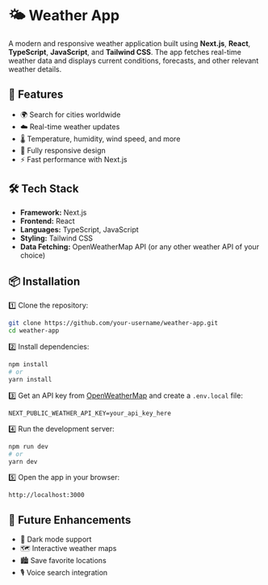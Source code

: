 # 🌤️ Weather App  

A modern and responsive weather application built using **Next.js**, **React**, **TypeScript**, **JavaScript**, and **Tailwind CSS**. The app fetches real-time weather data and displays current conditions, forecasts, and other relevant weather details.  

## 🚀 Features  
- 🌍 Search for cities worldwide  
- ☁️ Real-time weather updates  
- 🌡️ Temperature, humidity, wind speed, and more  
- 📱 Fully responsive design  
- ⚡ Fast performance with Next.js  

## 🛠️ Tech Stack  
- **Framework:** Next.js  
- **Frontend:** React  
- **Languages:** TypeScript, JavaScript  
- **Styling:** Tailwind CSS  
- **Data Fetching:** OpenWeatherMap API (or any other weather API of your choice)  

## 📦 Installation  

1️⃣ Clone the repository:  
```bash
git clone https://github.com/your-username/weather-app.git
cd weather-app
```  

2️⃣ Install dependencies:  
```bash
npm install
# or
yarn install
```  

3️⃣ Get an API key from [OpenWeatherMap](https://openweathermap.org/api) and create a `.env.local` file:  
```
NEXT_PUBLIC_WEATHER_API_KEY=your_api_key_here
```  

4️⃣ Run the development server:  
```bash
npm run dev
# or
yarn dev
```  

5️⃣ Open the app in your browser:  
```
http://localhost:3000
```  


## 🎯 Future Enhancements  
- 🌙 Dark mode support  
- 🗺️ Interactive weather maps  
- 🏙️ Save favorite locations  
- 🎙️ Voice search integration  

